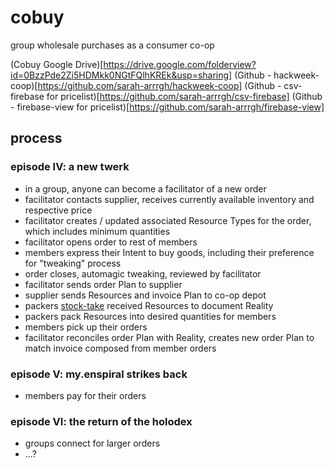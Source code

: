 # cobuy

group wholesale purchases as a consumer co-op

(Cobuy Google Drive)[https://drive.google.com/folderview?id=0BzzPde2Zi5HDMkk0NGtFQlhKREk&usp=sharing]
(Github - hackweek-coop)[https://github.com/sarah-arrrgh/hackweek-coop]
(Github - csv-firebase for pricelist)[https://github.com/sarah-arrrgh/csv-firebase]
(Github - firebase-view for pricelist)[https://github.com/sarah-arrrgh/firebase-view]

## process

### episode IV: a new twerk

- in a group, anyone can become a facilitator of a new order
- facilitator contacts supplier, receives currently available inventory and respective price
- facilitator creates / updated associated Resource Types for the order, which includes minimum quantities
- facilitator opens order to rest of members
- members express their Intent to buy goods, including their preference for "tweaking" process
- order closes, automagic tweaking, reviewed by facilitator
- facilitator sends order Plan to supplier
- supplier sends Resources and invoice Plan to co-op depot
- packers [stock-take](https://en.wikipedia.org/wiki/Stock-taking) received Resources to document Reality
- packers pack Resources into desired quantities for members
- members pick up their orders
- facilitator reconciles order Plan with Reality, creates new order Plan to match invoice composed from member orders

### episode V: my.enspiral strikes back

- members pay for their orders

### episode VI: the return of the holodex

- groups connect for larger orders
- ...?
